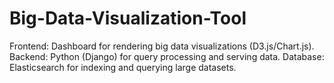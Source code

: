 # Big-Data-Visualization-Tool
Frontend: Dashboard for rendering big data visualizations (D3.js/Chart.js). Backend: Python (Django) for query processing and serving data. Database: Elasticsearch for indexing and querying large datasets.
